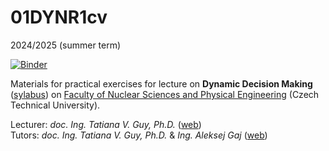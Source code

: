 # 01DYNR1cv
2024/2025 (summer term)

[![Binder](https://mybinder.org/badge_logo.svg)](https://mybinder.org/v2/gh/aleksejalex/DYNR1cv_2025/HEAD)


Materials for practical exercises for lecture on **Dynamic Decision Making** ([sylabus](https://bilakniha.cvut.cz/en/predmet7300706.html#gsc.tab=0)) on [Faculty of Nuclear Sciences and Physical Engineering](https://www.fjfi.cvut.cz/en/) (Czech Technical University).

Lecturer: *doc. Ing. Tatiana V. Guy, Ph.D.* ([web](https://www.utia.cas.cz/people/guy)) \
Tutors: *doc. Ing. Tatiana V. Guy, Ph.D.* & *Ing. Aleksej Gaj* ([web](https://aleksejgaj.cz/))





